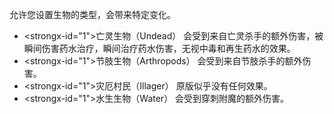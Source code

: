 允许您设置生物的类型，会带来特定变化。
* <strongx-id="1">亡灵生物（Undead）</strong> 会受到来自亡灵杀手的额外伤害，被瞬间伤害药水治疗，瞬间治疗药水伤害，无视中毒和再生药水的效果。
* <strongx-id="1">节肢生物（Arthropods）</strong> 会受到来自节肢杀手的额外伤害。
* <strongx-id="1">灾厄村民（Illager）</strong> 原版似乎没有任何效果。
* <strongx-id="1">水生生物（Water）</strong> 会受到穿刺附魔的额外伤害。 
